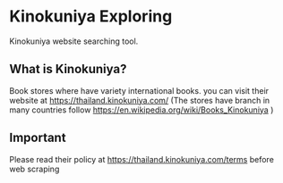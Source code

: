 # Kinokuniya Exploring
Kinokuniya website searching tool.

## What is Kinokuniya?
Book stores where have variety international books.
you can visit their website at https://thailand.kinokuniya.com/ (The stores have branch in many countries follow https://en.wikipedia.org/wiki/Books_Kinokuniya )

## Important
Please read their policy at https://thailand.kinokuniya.com/terms before web scraping
